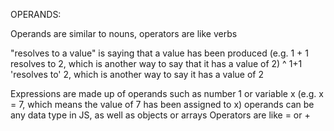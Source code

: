 OPERANDS:

Operands are similar to nouns, operators are like verbs

"resolves to a value" is saying that a value has been produced (e.g. 1 + 1 resolves to 2, which is another way to say that it has a value of 2)
   ^ 1+1 'resolves to' 2, which is another way to say it has a value of 2

Expressions are made up of operands such as number 1 or variable x (e.g. x = 7, which means the value of 7 has been assigned to x)
    operands can be any data type in JS, as well as objects or arrays
Operators are like = or +